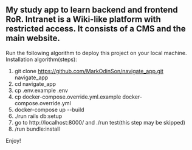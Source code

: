 My study app to learn backend and frontend RoR.
Intranet is a Wiki-like platform with restricted access.
It consists of a CMS and the main website.
-----
Run the following algorithm to deploy this project on your local machine.
Installation algorithm(steps):
1. git clone https://github.com/MarkOdinSon/navigate_app.git navigate_app
2. cd navigate_app
3. cp .env.example .env
4. cp docker-compose.override.yml.example docker-compose.override.yml
5. docker-compose up --build
6. ./run rails db:setup
7. go to http://localhost:8000/ and ./run test(this step may be skipped)
8. /run bundle:install

Enjoy!